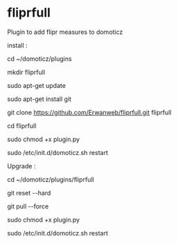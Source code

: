 # fliprfull
Plugin to add flipr measures to domoticz

install :

cd ~/domoticz/plugins

mkdir fliprfull

sudo apt-get update

sudo apt-get install git

git clone https://github.com/Erwanweb/fliprfull.git fliprfull

cd fliprfull

sudo chmod +x plugin.py

sudo /etc/init.d/domoticz.sh restart

Upgrade :

cd ~/domoticz/plugins/fliprfull

git reset --hard

git pull --force

sudo chmod +x plugin.py

sudo /etc/init.d/domoticz.sh restart
